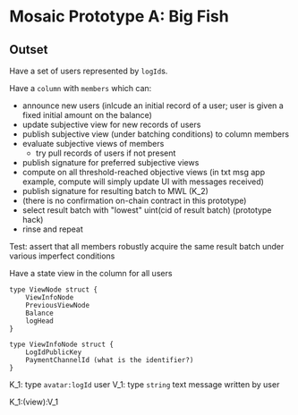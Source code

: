 # Mosaic Prototype A: Big Fish

## Outset

Have a set of users represented by `logId`s.

Have a `column` with `members` which can:
- announce new users (inlcude an initial record of a user; user is given a fixed initial amount on the balance)
- update subjective view for new records of users
- publish subjective view (under batching conditions) to column members
- evaluate subjective views of members
    - try pull records of users if not present
- publish signature for preferred subjective views
- compute on all threshold-reached objective views (in txt msg app example, compute will simply update UI with messages received)
- publish signature for resulting batch to MWL (K_2)
- (there is no confirmation on-chain contract in this prototype)
- select result batch with "lowest" uint(cid of result batch) (prototype hack)
- rinse and repeat

Test: assert that all members robustly acquire the same result batch under various imperfect conditions

Have a state view in the column for all users

```
type ViewNode struct {
    ViewInfoNode
    PreviousViewNode
    Balance
    logHead
}
```

```
type ViewInfoNode struct {
    LogIdPublicKey
    PaymentChannelId (what is the identifier?)
}
```

K_1: type `avatar:logId` user
V_1: type `string` text message written by user

K_1:(view):V_1
